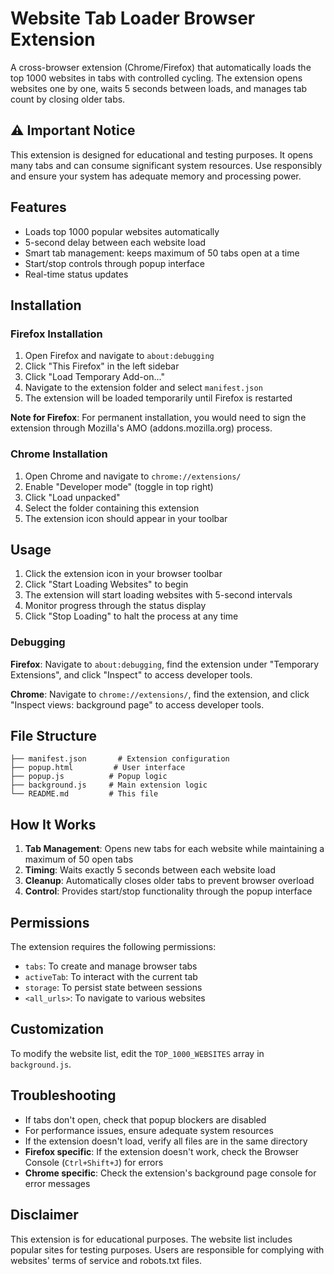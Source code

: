# Website Tab Loader Browser Extension

A cross-browser extension (Chrome/Firefox) that automatically loads the top 1000 websites in tabs with controlled cycling. The extension opens websites one by one, waits 5 seconds between loads, and manages tab count by closing older tabs.

## ⚠️ Important Notice

This extension is designed for educational and testing purposes. It opens many tabs and can consume significant system resources. Use responsibly and ensure your system has adequate memory and processing power.

## Features

- Loads top 1000 popular websites automatically
- 5-second delay between each website load
- Smart tab management: keeps maximum of 50 tabs open at a time
- Start/stop controls through popup interface
- Real-time status updates

## Installation

### Firefox Installation

1. Open Firefox and navigate to `about:debugging`
2. Click "This Firefox" in the left sidebar
3. Click "Load Temporary Add-on..."
4. Navigate to the extension folder and select `manifest.json`
5. The extension will be loaded temporarily until Firefox is restarted

**Note for Firefox**: For permanent installation, you would need to sign the extension through Mozilla's AMO (addons.mozilla.org) process.

### Chrome Installation

1. Open Chrome and navigate to `chrome://extensions/`
2. Enable "Developer mode" (toggle in top right)
3. Click "Load unpacked"
4. Select the folder containing this extension
5. The extension icon should appear in your toolbar

## Usage

1. Click the extension icon in your browser toolbar
2. Click "Start Loading Websites" to begin
3. The extension will start loading websites with 5-second intervals
4. Monitor progress through the status display
5. Click "Stop Loading" to halt the process at any time

### Debugging

**Firefox**: Navigate to `about:debugging`, find the extension under "Temporary Extensions", and click "Inspect" to access developer tools.

**Chrome**: Navigate to `chrome://extensions/`, find the extension, and click "Inspect views: background page" to access developer tools.

## File Structure

```
├── manifest.json       # Extension configuration
├── popup.html         # User interface
├── popup.js          # Popup logic
├── background.js     # Main extension logic
└── README.md         # This file
```

## How It Works

1. **Tab Management**: Opens new tabs for each website while maintaining a maximum of 50 open tabs
2. **Timing**: Waits exactly 5 seconds between each website load
3. **Cleanup**: Automatically closes older tabs to prevent browser overload
4. **Control**: Provides start/stop functionality through the popup interface

## Permissions

The extension requires the following permissions:
- `tabs`: To create and manage browser tabs
- `activeTab`: To interact with the current tab
- `storage`: To persist state between sessions
- `<all_urls>`: To navigate to various websites

## Customization

To modify the website list, edit the `TOP_1000_WEBSITES` array in `background.js`.

## Troubleshooting

- If tabs don't open, check that popup blockers are disabled
- For performance issues, ensure adequate system resources
- If the extension doesn't load, verify all files are in the same directory
- **Firefox specific**: If the extension doesn't work, check the Browser Console (`Ctrl+Shift+J`) for errors
- **Chrome specific**: Check the extension's background page console for error messages

## Disclaimer

This extension is for educational purposes. The website list includes popular sites for testing purposes. Users are responsible for complying with websites' terms of service and robots.txt files.